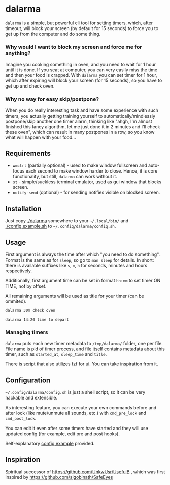 # dalarma

`dalarma` is a simple, but powerful cli tool for setting timers, which, after
timeout, will block your screen (by default for 15 seconds) to force you to get
up from the computer and do some thing.

### Why would I want to block my screen and force me for anything?

Imagine you cooking something in oven, and you need to wait for 1 hour until it
is done. If you seat at computer, you can very easily miss the time and then
your food is crapped. With `dalarma` you can set timer for 1 hour, which after
expiring will block your screen (for 15 seconds), so you have to get up and
check oven.

### Why no way for easy skip/postpone?

When you do really interesting task and have some experience with such timers,
you actually getting training yourself to automatically/mindlessly
postpone/skip another one timer alarm, thinking like "ahgh, I'm almost finished
this fancy algorithm, let me just done it in 2 minutes and I'll check these
oven", which can result in many postpones in a row, so you know what will
happen with your food...

## Requirements

* `wmctrl` (partially optional) - used to make window fullscreen and auto-focus
  each second to make window harder to close. Hence, it is core functionality,
  but still, `dalarma` can work without it.
* `st` - simple/suckless terminal emulator, used as gui window that blocks
  screen.
* `notify-send` (optional) - for sending notifies visible on blocked screen.

## Installation

Just copy [./dalarma](./dalarma) somewhere to your `~/.local/bin/` and
[./config.example.sh](./config.example.sh) to `~/.config/dalarma/config.sh`.

## Usage

First argument is always the time after which "you need to do something".
Format is the same as for `sleep`, so go to `man sleep` for details. In short:
there is available suffixes like `s`, `m`, `h` for seconds, minutes and hours
respectively.

Additionally, first argument time can be set in format `hh:mm` to set timer ON
TIME, not by offset.

All remaining arguments will be used as title for your timer (can be ommited).

```
dalarma 30m check oven
```

```
dalarma 14:20 time to depart
```

### Managing timers

`dalarma` puts each new timer metadata to `/tmp/dalarma/` folder, one per file.
File name is pid of timer process, and file itself contains metadata about this
timer, such as `started_at`, `sleep_time` and `title`.

There is [script](./helper_scripts/fdalarma) that also utilizes fzf for ui. You
can take inspiration from it.

## Configuration

`~/.config/dalarma/config.sh` is just a shell script, so it can be very
hackable and extensible.

As interesting feature, you can execute your own commands before and after lock
(like mute/unmute all sounds, etc.) with `cmd_pre_lock` and `cmd_post_lock`.

You can edit it even after some timers have started and they will use updated
config (for example, edit pre and post hooks).

Self-explanatory [config example](./config.example.sh) provided.

## Inspiration

Spiritual successor of <https://github.com/UnkwUsr/UsefulB> , which was first
inspired by <https://github.com/slgobinath/SafeEyes>
